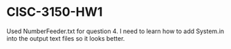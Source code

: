 # CISC-3150-HW1


Used NumberFeeder.txt for question 4.
I need to learn how to add System.in into the output text files so it looks better.
